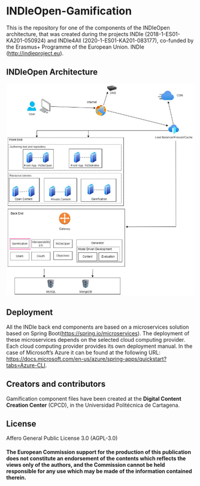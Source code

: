 # INDIeOpen-Gamification

This is the repository for one of the components of the INDIeOpen architecture, that was created during the projects INDIe (2018-1-ES01-KA201-050924) and INDIe4All (2020-1-ES01-KA201-083177), co-funded by the Erasmus+ Programme of the European Union. INDIe (http://indieproject.eu).

## INDIeOpen Architecture

<img src="architecture-gamification.jpg">

## Deployment

All the INDIe back end components are based on a microservices solution based on Spring Boot(https://spring.io/microservices). The deployment of these microservices depends on the selected cloud computing provider. Each cloud computing provider provides its own deployment manual. In the case of Microsoft’s Azure it can be found at the following URL: https://docs.microsoft.com/en-us/azure/spring-apps/quickstart?tabs=Azure-CLI.

## Creators and contributors

Gamification component files have been created at the **Digital Content Creation Center** (CPCD), in the Universidad Politécnica de Cartagena.

## License

Affero General Public License 3.0 (AGPL-3.0)

#### The European Commission support for the production of this publication does not constitute an endorsement of the contents which reflects the views only of the authors, and the Commission cannot be held responsible for any use which may be made of the information contained therein.

